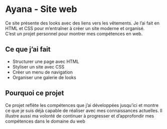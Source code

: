 # Ayana - Site web

Ce site présente des looks avec des liens vers les vêtements. Je l’ai fait en HTML et CSS pour m’entraîner à créer un site moderne et organisé.  
C’est un projet personnel pour montrer mes compétences en web.

## Ce que j’ai fait

- Structurer une page avec HTML
- Styliser un site avec CSS
- Créer un menu de navigation
- Organiser une galerie de looks

## Pourquoi ce projet

Ce projet reflète les compétences que j’ai développées jusqu’ici et montre ce que je suis déjà capable de réaliser avec mes connaissances actuelles. Il illustre aussi ma volonté de continuer à progresser et d’approfondir mes compétences dans le domaine du web
